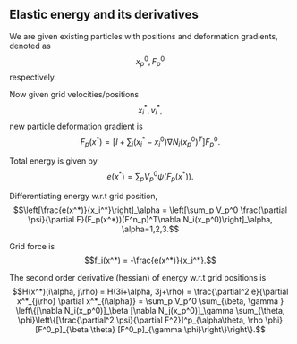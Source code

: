 ## Elastic energy and its derivatives

We are given existing particles with positions and deformation gradients, denoted as 
$$x_p^0, F_p^0$$
respectively.

Now given grid velocities/positions 
$$x_i^*, v_i^*,$$
new particle deformation gradient is  
$$F_p(x^*) = [I + \sum_i (x_i^*-x_i^0) \nabla N_i(x_p^0)^T]F^0_p.$$

Total energy is given by 
$$e(x^*) = \sum_p V_p^0 \psi(F_p(x^*)).$$

Differentiating energy w.r.t grid position,
$$\left[\frac{e(x^*)}{x_i^*}\right]_\alpha = \left[\sum_p V_p^0 \frac{\partial \psi}{\partial F}(F_p(x^*))(F^n_p)^T\nabla N_i(x_p^0)\right]_\alpha, \alpha=1,2,3.$$

Grid force is 
$$f_i(x^*) = -\frac{e(x^*)}{x_i^*}.$$

The second order derivative (hessian) of energy w.r.t grid positions is 
$$H(x^*)(i\alpha, j\rho) = H(3i+\alpha, 3j+\rho) = \frac{\partial^2 e}{\partial x^*_{j\rho} \partial x^*_{i\alpha}} = \sum_p V_p^0 \sum_{\beta, \gamma } \left\{[\nabla N_i(x_p^0)]_\beta [\nabla N_j(x_p^0)]_\gamma \sum_{\theta, \phi}\left\{[\frac{\partial^2 \psi}{\partial F^2}]^p_{\alpha\theta, \rho \phi} [F^0_p]_{\beta \theta} [F^0_p]_{\gamma \phi}\right\}\right\}.$$ 

